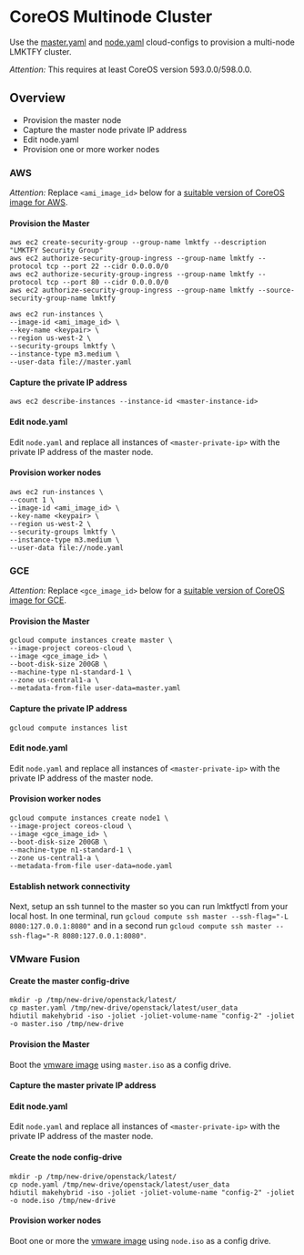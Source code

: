 # CoreOS Multinode Cluster

Use the [master.yaml](cloud-configs/master.yaml) and [node.yaml](cloud-configs/node.yaml) cloud-configs to provision a multi-node LMKTFY cluster.

*Attention:* This requires at least CoreOS version 593.0.0/598.0.0.

## Overview

* Provision the master node
* Capture the master node private IP address
* Edit node.yaml
* Provision one or more worker nodes 

### AWS

*Attention:* Replace ```<ami_image_id>``` below for a [suitable version of CoreOS image for AWS](https://coreos.com/docs/running-coreos/cloud-providers/ec2/).

#### Provision the Master

```
aws ec2 create-security-group --group-name lmktfy --description "LMKTFY Security Group"
aws ec2 authorize-security-group-ingress --group-name lmktfy --protocol tcp --port 22 --cidr 0.0.0.0/0
aws ec2 authorize-security-group-ingress --group-name lmktfy --protocol tcp --port 80 --cidr 0.0.0.0/0
aws ec2 authorize-security-group-ingress --group-name lmktfy --source-security-group-name lmktfy
```

```
aws ec2 run-instances \
--image-id <ami_image_id> \
--key-name <keypair> \
--region us-west-2 \
--security-groups lmktfy \
--instance-type m3.medium \
--user-data file://master.yaml
```

#### Capture the private IP address

```
aws ec2 describe-instances --instance-id <master-instance-id>
```

#### Edit node.yaml

Edit `node.yaml` and replace all instances of `<master-private-ip>` with the private IP address of the master node.

#### Provision worker nodes

```
aws ec2 run-instances \
--count 1 \
--image-id <ami_image_id> \
--key-name <keypair> \
--region us-west-2 \
--security-groups lmktfy \
--instance-type m3.medium \
--user-data file://node.yaml
```

### GCE

*Attention:* Replace ```<gce_image_id>``` below for a [suitable version of CoreOS image for GCE](https://coreos.com/docs/running-coreos/cloud-providers/google-compute-engine/).

#### Provision the Master

```
gcloud compute instances create master \
--image-project coreos-cloud \
--image <gce_image_id> \
--boot-disk-size 200GB \
--machine-type n1-standard-1 \
--zone us-central1-a \
--metadata-from-file user-data=master.yaml
```

#### Capture the private IP address

```
gcloud compute instances list
```

#### Edit node.yaml

Edit `node.yaml` and replace all instances of `<master-private-ip>` with the private IP address of the master node.

#### Provision worker nodes

```
gcloud compute instances create node1 \
--image-project coreos-cloud \
--image <gce_image_id> \
--boot-disk-size 200GB \
--machine-type n1-standard-1 \
--zone us-central1-a \
--metadata-from-file user-data=node.yaml
```

#### Establish network connectivity

Next, setup an ssh tunnel to the master so you can run lmktfyctl from your local host.
In one terminal, run `gcloud compute ssh master --ssh-flag="-L 8080:127.0.0.1:8080"` and in a second
run `gcloud compute ssh master --ssh-flag="-R 8080:127.0.0.1:8080"`.

### VMware Fusion

#### Create the master config-drive

```
mkdir -p /tmp/new-drive/openstack/latest/
cp master.yaml /tmp/new-drive/openstack/latest/user_data
hdiutil makehybrid -iso -joliet -joliet-volume-name "config-2" -joliet -o master.iso /tmp/new-drive
```

#### Provision the Master

Boot the [vmware image](https://coreos.com/docs/running-coreos/platforms/vmware) using `master.iso` as a config drive.

#### Capture the master private IP address

#### Edit node.yaml

Edit `node.yaml` and replace all instances of `<master-private-ip>` with the private IP address of the master node.

#### Create the node config-drive

```
mkdir -p /tmp/new-drive/openstack/latest/
cp node.yaml /tmp/new-drive/openstack/latest/user_data
hdiutil makehybrid -iso -joliet -joliet-volume-name "config-2" -joliet -o node.iso /tmp/new-drive
```

#### Provision worker nodes

Boot one or more the [vmware image](https://coreos.com/docs/running-coreos/platforms/vmware) using `node.iso` as a config drive.
